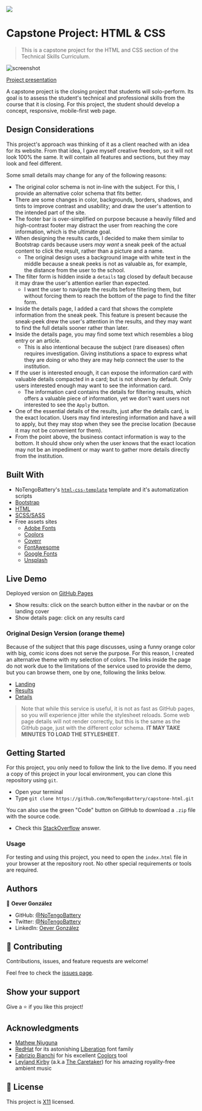 ![](https://img.shields.io/badge/Microverse-blueviolet)

# Capstone Project: HTML & CSS

> This is a capstone project for the HTML and CSS section of the Technical Skills Curriculum.

![screenshot](./assets/screenshots/project-iphone5.png)

[Project presentation](https://youtu.be/ilz0rF5jAj4)

A capstone project is the closing project that students will solo-perform. Its goal is to assess the student's technical and professional skills from the course that it is closing. For this project, the student should develop a concept, responsive, mobile-first web page.

## Design Considerations

This project's approach was thinking of it as a client reached with an idea for its website. From that idea, I gave myself creative freedom, so it will not look 100% the same. It will contain all features and sections, but they may look and feel different.

Some small details may change for any of the following reasons:
- The original color schema is not in-line with the subject. For this, I provide an alternative color schema that fits better.
- There are some changes in color, backgrounds, borders, shadows, and tints to improve contrast and usability; and draw the user's attention to the intended part of the site.
- The footer bar is over-simplified on purpose because a heavily filled and high-contrast footer may distract the user from reaching the core information, which is the ultimate goal.
- When designing the results cards, I decided to make them similar to Bootstrap cards because users *may want* a sneak peek of the actual content to click the result, rather than a picture and a name.
  - The original design uses a background image with white text in the middle because a sneak peeks is not as valuable as, for example, the distance from the user to the school.
- The filter form is hidden inside a `details` tag closed by default because it may draw the user's attention earlier than expected.
  - I want the user to navigate the results before filtering them, but without forcing them to reach the bottom of the page to find the filter form.
- Inside the details page, I added a card that shows the complete information from the sneak peek. This feature is present because the sneak-peek drew the user's attention in the results, and they may want to find the full details sooner rather than later.
- Inside the details page, you may find some text which resembles a blog entry or an article.
  - This is also intentional because the subject (rare diseases) often requires investigation. Giving institutions a space to express what they are doing or who they are may help connect the user to the institution.
- If the user is interested enough, it can expose the information card with valuable details compacted in a card; but is not shown by default. Only users interested enough may want to see the information card.
  - The information card contains the details for filtering results, which offers a valuable piece of information, yet we don't want users not interested to see the `Apply` button.
- One of the essential details of the results, just after the details card, is the exact location. Users may find interesting information and have a will to apply, but they may stop when they see the precise location (because it may not be convenient for them).
- From the point above, the business contact information is way to the bottom. It should show only when the user knows that the exact location may not be an impediment or may want to gather more details directly from the institution.

## Built With

- NoTengoBattery's [`html-css-template`](https://github.com/NoTengoBattery/html-css-template) template and it's automatization scripts
- [Bootstrap](https://getbootstrap.com/)
- [HTML](https://www.w3.org/html/)
- [SCSS/SASS](https://sass-lang.com/)
- Free assets sites
  - [Adobe Fonts](https://fonts.adobe.com/)
  - [Coolors](https://coolors.co/)
  - [Coverr](https://coverr.co/)
  - [FontAwesome](https://fontawesome.com/)
  - [Google Fonts](https://fonts.google.com/)
  - [Unsplash](https://unsplash.com/)

## Live Demo

Deployed version on [GitHub Pages](https://notengobattery.github.io/capstone-html/)

- Show results: click on the search button either in the navbar or on the landing cover
- Show details page: click on any results card

### Original Design Version (orange theme)

Because of the subject that this page discusses, using a funny orange color with big, comic icons does not serve the purpose. For this reason, I created an alternative theme with my selection of colors. The links inside the page do not work due to the limitations of the service used to provide the demo, but you can browse them, one by one, following the links below.

- [Landing](https://htmlpreview.github.io/?https://github.com/NoTengoBattery/capstone-html/blob/original-design/index.html)
- [Results](https://htmlpreview.github.io/?https://github.com/NoTengoBattery/capstone-html/blob/original-design/src/html/results.html)
- [Details](https://htmlpreview.github.io/?https://github.com/NoTengoBattery/capstone-html/blob/original-design/src/html/detail.html)

> Note that while this service is useful, it is not as fast as GitHub pages, so you will experience jitter while the stylesheet reloads. Some web page details will not render correctly, but this is the same as the GitHub page, just with the different color schema. **IT MAY TAKE MINUTES TO LOAD THE STYLESHEET**.

## Getting Started

For this project, you only need to follow the link to the live demo. If you need a copy of this project in your local environment, you can clone this repository using `git`.

- Open your terminal
- Type `git clone https://github.com/NoTengoBattery/capstone-html.git`

You can also use the green "Code" button on GitHub to download a `.zip` file with the source code.

- Check this [StackOverflow](https://stackoverflow.com/a/2751270) answer.

### Usage

For testing and using this project, you need to open the `index.html` file in your browser at the repository root. No other special requirements or tools are required.

## Authors

👤 **Oever González**

- GitHub: [@NoTengoBattery](https://github.com/NoTengoBattery)
- Twitter: [@NoTengoBattery](https://twitter.com/NoTengoBattery)
- LinkedIn: [Oever González](https://linkedin.com/in/NoTengoBattery)

## 🤝 Contributing

Contributions, issues, and feature requests are welcome!

Feel free to check the [issues page](https://github.com/NoTengoBattery/capstone-html/issues).

## Show your support

Give a ⭐️ if you like this project!

## Acknowledgments

- [Mathew Njuguna](https://www.behance.net/mathewnjuguna)
- [RedHat](https://www.redhat.com/) for its astonishing [Liberation](https://www.redhat.com/en/blog/liberation-fonts) font family
- [Fabrizio Bianchi](https://www.instagram.com/_fbrz) for his excellent [Coolors](https://coolors.co/) tool
- [Leyland Kirby](https://leylandkirby.bandcamp.com/) (a.k.a [The Caretaker](https://thecaretaker.bandcamp.com/)) for his amazing royality-free ambient music

## 📝 License

This project is [X11](https://spdx.org/licenses/X11.html) licensed.

